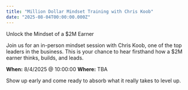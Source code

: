 ```yaml
---
title: "Million Dollar Mindset Training with Chris Koob"
date: "2025-08-04T00:00:00.000Z"
---
```

Unlock the Mindset of a $2M Earner

Join us for an in-person mindset session with Chris Koob, one of the top leaders in the business. This is your chance to hear firsthand how a $2M earner thinks, builds, and leads.

**When:** 8/4/2025 @ 10:00:00
**Where:** TBA

Show up early and come ready to absorb what it really takes to level up.